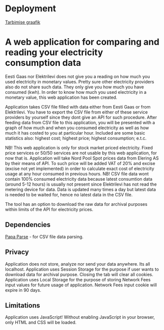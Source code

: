 
# Deployment

[Tarbimise graafik](https://nata1993.github.io/tarbimise_graafik/)

# A web application for comparing and reading your electricity consumption data

Eesti Gaas nor Elektrilevi does not give you a reading on how much you used electricity in monetary values. Pretty sure other electricity providers also do not share such data.
They only give you how much you have consumed (kwh). In order to know how much you used electricity in a monetary value, this web application has been created.

Application takes CSV file filled with data either from Eesti Gaas or from Elektrilevi. You have to export
the CSV file from either of these service providers by yourself since they dont give an API for such procedure.
After feeding data from CSV file to this application, you will be presented with a graph of how much and when
you consumed electricity as well as how much it has costed to you at particular hour. Included are some basic
statistics also: highest cost; highest price; highest consumption; e.t.c.

NB! This web application is only for stock market priced electricity. Fixed price services or 50/50 services
are not usable by this web application, for now that is.
Application will take Nord Pool Spot prices data from Elering AS by their means of API. To such price will be
added VAT of 20% and excise (excise not yet implemented) in order to calculate exact cost of electricity usage at any hour consumed in previous
hours.
NB! CSV file data wont contain 100% consumed electricity data because latest consumtion data (around 5-12 hours)
is usually not present since Elektrilevi has not read the metering device for data. Data is updated many times
a day but latest data is needed to be waited for, hence no latest data in the CSV file.

The tool has an option to download the raw data for archival purposes within limits of the API for electricity
prices.

## Dependencies

[Papa Parse](https://www.papaparse.com/) - for CSV file data parsing.

## Privacy

Application does not store, analyze nor send your data anywhere. Its all localhost.
Application uses Session Storage for the purpose if user wants to download data for archival
purpose. Closing the tab will clear all cookies.
Application uses Local Storage for the purpose of storing Network Fees input values for future
usage of application. Network Fees input cookie will expire in 90 days.

## Limitations

Application uses JavaScript! Without enabling JavaScript in your browser, only HTML and CSS will be loaded.
